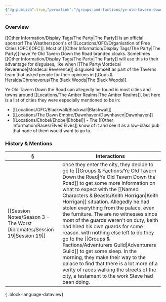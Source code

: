 ```yaml
---
{"dg-publish":true,"permalink":"/groups-and-factions/ye-old-tavern-down-the-road/","tags":["Groups"],"updated":"2025-08-11T11:53:31.555+01:00"}
---
```


### Overview
[[Other Information/Display Tags/The Party\|The Party]] is an official sponsor! The Weatherspoon's of [[Locations/OFC/Organisation of Free Cities (OFC)\|OFC]]. Most of [[Other Information/Display Tags/The Party\|The Party]] have Ye Old Tavern Down the Road branded cloaks. Sometimes [[Other Information/Display Tags/The Party\|The Party]] will use this to their advantage for disguises, like when [[The Party/Mordecai Reverence\|Mordecai Reverence]] disguised himself as part of the Taverns team that asked people for their opinions in [[Gods & Heralds/Chronovorus/The Black Woods\|The Black Woods]].

Ye Old Tavern Down the Road can allegedly be found in most cities and towns around [[Locations/The Amber Realms\|The Amber Realms]], but here is a list of cities they were especially mentioned to be in:
- [[Locations/OFC/Blackwall/Blackwall\|Blackwall]]
- [[Locations/The Dawn Empire/Dawnhaven/Dawnhaven\|Dawnhaven]] 
- [[Locations/Ehobel/Ehobel\|Ehobel]] - The [[Other Information/Races/Elves\|Elves]] know of it and see it as a low-class pub that none of them would want to go to. 

### History & Mentions
| §                                                                           | Interactions                                                                                                                                                                                                                                                                                                                                                                                                                                                                                                                                                                                                                            |
| --------------------------------------------------------------------------- | --------------------------------------------------------------------------------------------------------------------------------------------------------------------------------------------------------------------------------------------------------------------------------------------------------------------------------------------------------------------------------------------------------------------------------------------------------------------------------------------------------------------------------------------------------------------------------------------------------------------------------------- |
| [[Session Notes/Season 3 - The Worst Diplomates/Session 19\|Session 19]] | once they enter the city, they decide to go to [[Groups & Factions/Ye Old Tavern Down the Road\|Ye Old Tavern Down the Road]] to get some more information on what to expect with the [[Named Characters & Beasts/Keith Horrigan\|Keith Horrigan]] situation. Allegedly he had stolen everything from the palace, even the furniture. The are no witnesses since most of the guards weren't on duty, keith had hired his own guards for some reason. with nothing else left to do they go to the [[Groups & Factions/Adventurers Guild\|Adventurers Guild]] to get some sleep. In the morning, they make their way to the palace to find that there is a lot more of a verity of races walking the streets of the city, a testament to the work Steve had been doing. |

{ .block-language-dataview}